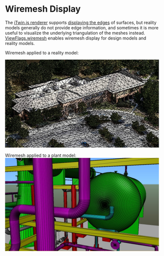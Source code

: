 # Wiremesh Display

The [iTwin.js renderer](./index.md) supports [displaying the edges](./EdgeDisplay.md) of surfaces, but reality models generally do not provide edge information, and sometimes it is more useful to visualize the underlying triangulation of the meshes instead. [ViewFlags.wiremesh]($common) enables wiremesh display for design models and reality models.

Wiremesh applied to a reality model:

![Wiremesh reality model](../../changehistory/assets/wiremesh-reality.jpg)

Wiremesh applied to a plant model:
![Wiremesh plant model](../../changehistory/assets/wiremesh-plant.jpg)

